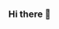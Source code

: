 ### Hi there 👋

<!--
**azlaan-gloify/azlaan-gloify** is a ✨ _special_ ✨ repository because its `README.md` (this file) appears on your GitHub profile.

Here are some ideas to get you started:

- 🔭 This is React-Native Architecture
- 🌱 This repo will demostrate you, how to maintain folder architecture
- 👯 How to add various stuff in project
- 🤔 Anyone can comment it down
- 💬 Suggestions are always welcome 
- 📫 How to reach me: ...
-    azlaan@gloify.com
-->
